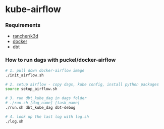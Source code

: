 # kube-airflow

### Requirements
- [rancher/k3d](https://github.com/rancher/k3d)
- [docker](https://docs.docker.com/get-docker/)
- dbt
### How to run dags with puckel/docker-airflow

```sh
# 1. pull down docker-airflow image
./init_airflow.sh

# 2. setup airflow - copy dags, kube config, install python packages
source setup_airflow.sh

# 3. run dbt_kube_dag in dags folder
# ./run.sh [dag_name] [task_name]
./run.sh dbt_kube_dag dbt-debug

# 4. look up the last log with log.sh
./log.sh
```
